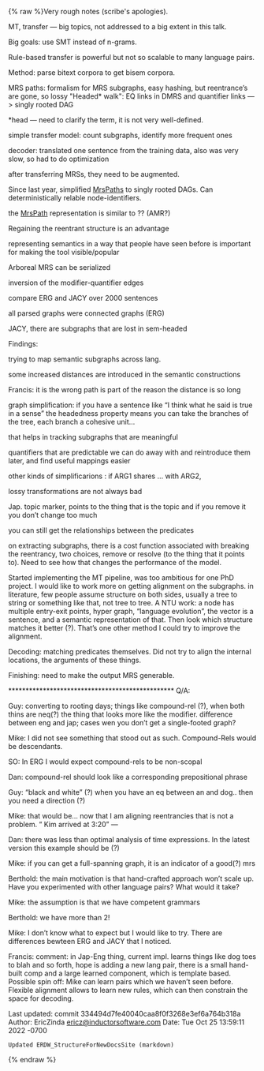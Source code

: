 {% raw %}Very rough notes (scribe's apologies).

MT, transfer — big topics, not addressed to a big extent in this talk.

Big goals: use SMT instead of n-grams.

Rule-based transfer is powerful but not so scalable to many language
pairs.

Method: parse bitext corpora to get bisem corpora.

MRS paths: formalism for MRS subgraphs, easy hashing, but reentrance’s
are gone, so lossy "Headed\* walk": EQ links in DMRS and quantifier
links —&gt; singly rooted DAG

\*head — need to clarify the term, it is not very well-defined.

simple transfer model: count subgraphs, identify more frequent ones

decoder: translated one sentence from the training data, also was very
slow, so had to do optimization

after transferring MRSs, they need to be augmented.

Since last year, simplified [MrsPaths](/MrsPaths) to singly rooted DAGs.
Can deterministically relable node-identifiers.

the [MrsPath](/MrsPath) representation is similar to ?? (AMR?)

Regaining the reentrant structure is an advantage

representing semantics in a way that people have seen before is
important for making the tool visible/popular

Arboreal MRS can be serialized

inversion of the modifier-quantifier edges

compare ERG and JACY over 2000 sentences

all parsed graphs were connected graphs (ERG)

JACY, there are subgraphs that are lost in sem-headed

Findings:

trying to map semantic subgraphs across lang.

some increased distances are introduced in the semantic constructions

Francis: it is the wrong path is part of the reason the distance is so
long

graph simplification: if you have a sentence like “I think what he said
is true in a sense” the headedness property means you can take the
branches of the tree, each branch a cohesive unit…

that helps in tracking subgraphs that are meaningful

quantifiers that are predictable we can do away with and reintroduce
them later, and find useful mappings easier

other kinds of simplificarions : if ARG1 shares … with ARG2,

lossy transformations are not always bad

Jap. topic marker, points to the thing that is the topic and if you
remove it you don’t change too much

you can still get the relationships between the predicates

on extracting subgraphs, there is a cost function associated with
breaking the reentrancy, two choices, remove or resolve (to the thing
that it points to). Need to see how that changes the performance of the
model.

Started implementing the MT pipeline, was too ambitious for one PhD
project. I would like to work more on getting alignment on the
subgraphs. in literature, few people assume structure on both sides,
usually a tree to string or something like that, not tree to tree. A NTU
work: a node has multiple entry-exit points, hyper graph, “language
evolution”, the vector is a sentence, and a semantic representation of
that. Then look which structure matches it better (?). That’s one other
method I could try to improve the alignment.

Decoding: matching predicates themselves. Did not try to align the
internal locations, the arguments of these things.

Finishing: need to make the output MRS generable.

\*\*\*\*\*\*\*\*\*\*\*\*\*\*\*\*\*\*\*\*\*\*\*\*\*\*\*\*\*\*\*\*\*\*\*\*\*\*\*\*\*\*\*\*\*\*\*\*
Q/A:

Guy: converting to rooting days; things like compound-rel (?), when both
thins are neq(?) the thing that looks more like the modifier. difference
between eng and jap; cases wen you don’t get a single-footed graph?

Mike: I did not see something that stood out as such. Compound-Rels
would be descendants.

SO: In ERG I would expect compound-rels to be non-scopal

Dan: compound-rel should look like a corresponding prepositional phrase

Guy: “black and white” (?) when you have an eq between an and dog.. then
you need a direction (?)

Mike: that would be… now that I am aligning reentrancies that is not a
problem. “ Kim arrived at 3:20” —

Dan: there was less than optimal analysis of time expressions. In the
latest version this example should be (?)

Mike: if you can get a full-spanning graph, it is an indicator of a
good(?) mrs

Berthold: the main motivation is that hand-crafted approach won’t scale
up. Have you experimented with other language pairs? What would it take?

Mike: the assumption is that we have competent grammars

Berthold: we have more than 2!

Mike: I don’t know what to expect but I would like to try. There are
differences bewteen ERG and JACY that I noticed.

Francis: comment: in Jap-Eng thing, current impl. learns things like dog
toes to blah and so forth, hope is adding a new lang pair, there is a
small hand-built comp and a large learned component, which is template
based. Possible spin off: Mike can learn pairs which we haven’t seen
before. Flexible alignment allows to learn new rules, which can then
constrain the space for decoding.

Last updated: commit 334494d7fe40040caa8f0f3268e3ef6a764b318a
Author: EricZinda <ericz@inductorsoftware.com>
Date:   Tue Oct 25 13:59:11 2022 -0700

    Updated ERDW_StructureForNewDocsSite (markdown)
{% endraw %}